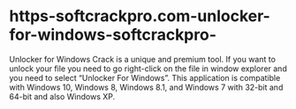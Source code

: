 # https-softcrackpro.com-unlocker-for-windows-softcrackpro-
Unlocker for Windows Crack is a unique and premium tool. If you want to unlock your file you need to go right-click on the file in window explorer and you need to select “Unlocker For Windows”. This application is compatible with Windows 10, Windows 8, Windows 8.1, and Windows 7 with 32-bit and 64-bit and also Windows XP.
